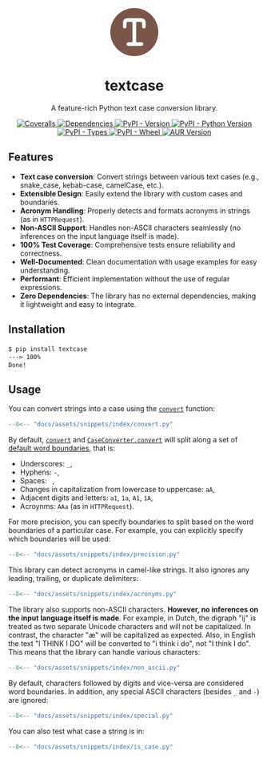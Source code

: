 <p align="center">
  <a href="https://pypi.python.org/pypi/textcase">
    <img src="https://raw.githubusercontent.com/zobweyt/textcase/refs/heads/main/docs/assets/favicon.svg" alt="textcase logo" width="96" height="96" />
  </a>
</p>

<h1 align="center">
  textcase
</h1>

<p align="center">
  A feature-rich Python text case conversion library.
</p>

<p align="center">
  <a href="https://coveralls.io/github/zobweyt/textcase" target="_blank">
    <img src="https://img.shields.io/coverallsCoverage/github/zobweyt/textcase?branch=main" alt="Coveralls"/>
  </a>
  <a href="https://pypi.python.org/pypi/textcase" target="_blank">
    <img src="https://img.shields.io/badge/dependencies-0-brightgreen" alt="Dependencies"/>
  </a>
  <a href="https://pypi.python.org/pypi/textcase" target="_blank">
    <img src="https://img.shields.io/pypi/v/textcase.svg" alt="PyPI - Version"/>
  </a>
  <a href="https://pypi.python.org/pypi/textcase" target="_blank">
    <img src="https://img.shields.io/pypi/pyversions/textcase.svg" alt="PyPI - Python Version"/>
  </a>
  <a href="https://pypi.python.org/pypi/textcase" target="_blank">
    <img src="https://img.shields.io/pypi/types/textcase" alt="PyPI - Types"/>
  </a>
  <a href="https://pypi.python.org/pypi/textcase" target="_blank">
    <img src="https://img.shields.io/pypi/wheel/textcase" alt="PyPI - Wheel"/>
  </a>
  <a href="https://aur.archlinux.org/packages/python-textcase-git" target="_blank">
    <img src="https://img.shields.io/aur/version/python-textcase-git" alt="AUR Version"/>
  </a>
</p>

## Features

- **Text case conversion**: Convert strings between various text cases (e.g., snake_case, kebab-case, camelCase, etc.).
- **Extensible Design**: Easily extend the library with custom cases and boundaries.
- **Acronym Handling**: Properly detects and formats acronyms in strings (as in `HTTPRequest`).
- **Non-ASCII Support**: Handles non-ASCII characters seamlessly (no inferences on the input language itself is made).
- **100% Test Coverage**: Comprehensive tests ensure reliability and correctness.
- **Well-Documented**: Clean documentation with usage examples for easy understanding.
- **Performant**: Efficient implementation without the use of regular expressions.
- **Zero Dependencies**: The library has no external dependencies, making it lightweight and easy to integrate.

## Installation

<!-- termynal -->

```console
$ pip install textcase
---> 100%
Done!
```

## Usage

You can convert strings into a case using the [`convert`](./../en/reference/convert.md/) function:

```python id="convert" exec="true" source="tabbed-left" tabs="convert.py|output.txt" result="txt"
--8<-- "docs/assets/snippets/index/convert.py"
```

By default, [`convert`](./../en/reference/convert.md/) and [`CaseConverter.convert`](./reference/converter.md/#textcase.converter.CaseConverter.convert) will split along a set of [default word boundaries](<(./reference/boundary.md/#textcase.boundary.DEFAULT_BOUNDARIES)>), that is:

- Underscores: `_`,
- Hyphens: `-`,
- Spaces: ` `,
- Changes in capitalization from lowercase to uppercase: `aA`,
- Adjacent digits and letters: `a1`, `1a`, `A1`, `1A`,
- Acroynms: `AAa` (as in `HTTPRequest`).

For more precision, you can specify boundaries to split based on the word boundaries of a particular case. For example, you can explicitly specify which boundaries will be used:

```python id="precision" exec="true" source="tabbed-left" tabs="precision.py|output.txt" result="txt" hl_lines="4"
--8<-- "docs/assets/snippets/index/precision.py"
```

This library can detect acronyms in camel-like strings. It also ignores any leading, trailing, or duplicate delimiters:

```python id="acronyms" exec="true" source="tabbed-left" tabs="acronyms.py|output.txt" result="txt"
--8<-- "docs/assets/snippets/index/acronyms.py"
```

The library also supports non-ASCII characters. **However, no inferences on the input language itself is made**. For example, in Dutch, the digraph "ij" is treated as two separate Unicode characters and will not be capitalized. In contrast, the character "æ" will be capitalized as expected. Also, in English the text "I THINK I DO" will be converted to "i think i do", not "I think I do". This means that the library can handle various characters:

```python id="non_ascii" exec="true" source="tabbed-left" tabs="non_ascii.py|output.txt" result="txt"
--8<-- "docs/assets/snippets/index/non_ascii.py"
```

By default, characters followed by digits and vice-versa are considered word boundaries. In addition, any special ASCII characters (besides `_` and `-`) are ignored:

```python id="special" exec="true" source="tabbed-left" tabs="special.py|output.txt" result="txt"
--8<-- "docs/assets/snippets/index/special.py"
```

You can also test what case a string is in:

```python id="is_case" exec="true" source="tabbed-left" tabs="is_case.py|output.txt" result="txt"
--8<-- "docs/assets/snippets/index/is_case.py"
```
